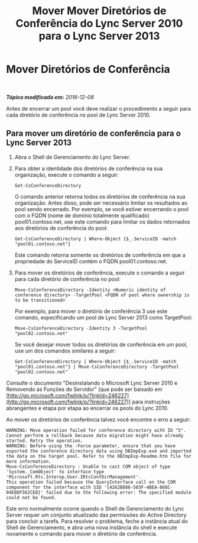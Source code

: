 ﻿---
title: Mover Mover Diretórios de Conferência do Lync Server 2010 para o Lync Server 2013
TOCTitle: Mover Diretórios de Conferência
ms:assetid: 659867e0-ce91-4a95-9787-b1c1566460a8
ms:mtpsurl: https://technet.microsoft.com/pt-br/library/Dn727126(v=OCS.15)
ms:contentKeyID: 62388593
ms.date: 12/10/2016
mtps_version: v=OCS.15
ms.translationtype: HT
---

# Mover Diretórios de Conferência

 

_**Tópico modificado em:** 2016-12-08_

Antes de encerrar um pool você deve realizar o procedimento a seguir para cada diretório de conferência no pool de Lync Server 2010.

## Para mover um diretório de conferência para o Lync Server 2013

1.  Abra o Shell de Gerenciamento do Lync Server.

2.  Para obter a identidade dos diretórios de conferência na sua organização, execute o comando a seguir:
    
        Get-CsConferenceDirectory
    
    O comando anterior retorna todos os diretórios de conferência na sua organização. Antes disso, pode ser necessário limitar os resultados ao pool sendo encerrado. Por exemplo, se você estiver encerrando o pool com o FQDN (nome de domínio totalmente qualificado) pool01.contoso.net, use este comando para limitar os dados retornados aos diretórios de conferência do pool:
    
        Get-CsConferenceDirectory | Where-Object {$_.ServiceID -match "pool01.contoso.net"}
    
    Este comando retorna somente os diretórios de conferência em que a propriedade do ServiceID contém o FQDN pool01.contoso.net.

3.  Para mover os diretórios de conferência, execute o comando a seguir para cada diretório de conferência no pool:
    
        Move-CsConferenceDirectory -Identity <Numeric identity of conference directory> -TargetPool <FQDN of pool where ownership is to be transitioned>
    
    Por exemplo, para mover o diretório de conferência 3 use este comando, especificando um pool de Lync Server 2013 como TargetPool:
    
        Move-CsConferenceDirectory -Identity 3 -TargetPool "pool02.contoso.net"
    
    Se você desejar mover todos os diretórios de conferência em um pool, use um dos comandos similares a seguir:
    
        Get-CsConferenceDirectory | Where-Object {$_.ServiceID -match "pool01.contoso.net"} | Move-CsConferenceDirectory -TargetPool "pool02.contoso.net"

Consulte o documento "Desinstalando o Microsoft Lync Server 2010 e Removendo as Funções do Servidor" (que pode ser baixado em [http://go.microsoft.com/fwlink/p/?linkId=246227](http://go.microsoft.com/fwlink/p/?linkid=246227)) para instruções abrangentes e etapa por etapa ao encerrar os pools do Lync 2010.

Ao mover os diretórios de conferência talvez você encontre o erro a seguir:

    WARNING: Move operation failed for conference directory with ID "5". Cannot perform a rollback because data migration might have already started. Retry the operation.
    WARNING: Before using the -Force parameter, ensure that you have exported the conference directory data using DBImpExp.exe and imported the data on the target pool. Refer to the DBImpExp-Readme.htm file for more information.
    Move-CsConferenceDirectory : Unable to cast COM object of type 'System._ComObject' to interface type 'Microsoft.Rtc.Interop.User.IRtcConfDirManagement'. 
    This operation failed because the QueryInterface call on the COM component for the interface with SID '{4262B886-503F-4BEA-868C-04E8DF562CEB}' failed due to the following error: The specified module could not be found.

Este erro normalmente ocorre quando o Shell de Gerenciamento do Lync Server requer um conjunto atualizado das permissões do Active Directory para concluir a tarefa. Para resolver o problema, feche a instância atual do Shell de Gerenciamento, e abra uma nova instância do shell e execute novamente o comando para mover o diretório de conferência.

